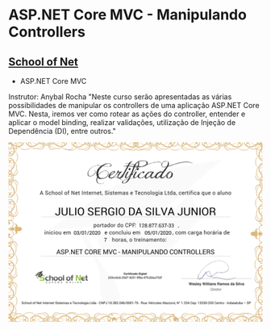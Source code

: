 # ASP.NET Core MVC - Manipulando Controllers
## [School of Net](https://www.schoolofnet.com)

* ASP.NET Core MVC

Instrutor: Anybal Rocha
"Neste curso serão apresentadas as várias possibilidades de manipular os controllers de uma aplicação ASP.NET Core MVC. Nesta, iremos ver como rotear as ações do controller, entender e aplicar o model binding, realizar validações, utilização de Injeção de Dependência (DI), entre outros."

![Meu Certificado](certificate/certificate.jpg)
